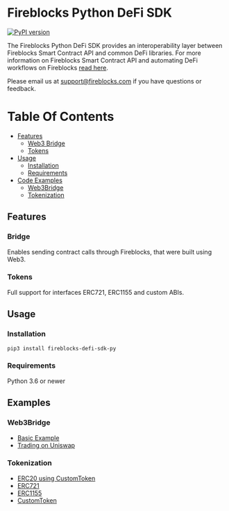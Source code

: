 # Fireblocks Python DeFi SDK
[![PyPI version](https://badge.fury.io/py/fireblocks-defi-sdk-py.svg)](https://badge.fury.io/py/fireblocks-defi-sdk-py)

The Fireblocks Python DeFi SDK provides an interoperability layer between Fireblocks Smart Contract API and common DeFi libraries.
For more information on Fireblocks Smart Contract API and automating DeFi workflows on Fireblocks [read here](https://support.fireblocks.io/hc/en-us/articles/360017709160-Fireblocks-Smart-Contract-API).

Please email us at support@fireblocks.com if you have questions or feedback.
# Table Of Contents
- [Features](#Features)
  - [Web3 Bridge](#Bridge)
  - [Tokens](#Tokens)
- [Usage](#Usage)
  - [Installation](#Installation)
  - [Requirements](#Requirements)
- [Code Examples](#Examples)
  - [Web3Bridge](#Web3Bridge)
  - [Tokenization](#Tokenization)

## Features
### Bridge
Enables sending contract calls through Fireblocks, that were built using Web3.

### Tokens
Full support for interfaces ERC721, ERC1155 and custom ABIs.

## Usage
### Installation
`pip3 install fireblocks-defi-sdk-py`

### Requirements
Python 3.6 or newer

## Examples
### Web3Bridge
* [Basic Example](ylv-defi-test/examples/basic_example.py)
* [Trading on Uniswap](ylv-defi-test/examples/uniswap_example.py)

### Tokenization
* [ERC20 using CustomToken](ylv-defi-test/tokenization/examples/erc20_example.py)
* [ERC721](ylv-defi-test/tokenization/examples/nft_example.py)
* [ERC1155](ylv-defi-test/tokenization/examples/multi_token_example.py)
* [CustomToken](ylv-defi-test/tokenization/examples/custom_token_example.py)